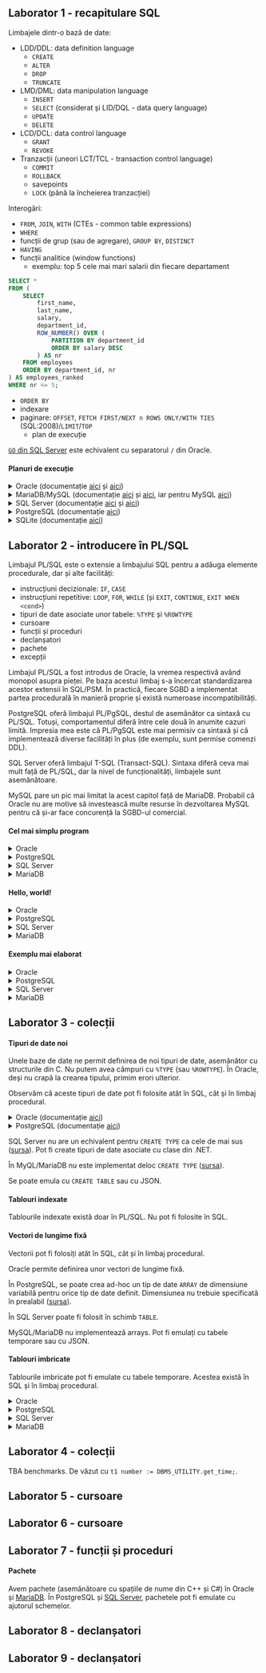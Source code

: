 ## Laborator 1 - recapitulare SQL

Limbajele dintr-o bază de date:
- LDD/DDL: data definition language
  - `CREATE`
  - `ALTER`
  - `DROP`
  - `TRUNCATE`
- LMD/DML: data manipulation language
  - `INSERT`
  - `SELECT` (considerat și LID/DQL - data query language)
  - `UPDATE`
  - `DELETE`
- LCD/DCL: data control language
  - `GRANT`
  - `REVOKE`
- Tranzacții (uneori LCT/TCL - transaction control language)
  - `COMMIT`
  - `ROLLBACK`
  - savepoints
  - `LOCK` (până la încheierea tranzacției)

Interogări:
- `FROM`, `JOIN`, `WITH` (CTEs - common table expressions)
- `WHERE`
- funcții de grup (sau de agregare), `GROUP BY`, `DISTINCT`
- `HAVING`
- funcții analitice (window functions)
  - exemplu: top 5 cele mai mari salarii din fiecare departament

```sql
SELECT *
FROM (
    SELECT
        first_name,
        last_name,
        salary,
        department_id,
        ROW_NUMBER() OVER (
            PARTITION BY department_id
            ORDER BY salary DESC
        ) AS nr
    FROM employees
    ORDER BY department_id, nr
) AS employees_ranked
WHERE nr <= 5;
```

- `ORDER BY`
- indexare
- paginare: `OFFSET`, `FETCH FIRST/NEXT n ROWS ONLY/WITH TIES` (SQL:2008)/`LIMIT`/`TOP`
  - plan de execuție

[`GO` din SQL Server](https://stackoverflow.com/questions/5450672) este echivalent cu separatorul `/` din Oracle.

#### Planuri de execuție

<details>
<summary>Oracle
  (documentație
  <a href="https://docs.oracle.com/en/database/oracle/oracle-database/21/sqlrf/EXPLAIN-PLAN.html">aici</a>
  și
  <a href="https://docs.oracle.com/en/database/oracle/oracle-database/21/tgsql/generating-and-displaying-execution-plans.html">aici</a>)
</summary>

  <pre lang="sql">
    EXPLAIN PLAN
    SET STATEMENT_ID='plan1'
    FOR
    SELECT *
    FROM employees;

    SELECT * FROM table(DBMS_XPLAN.DISPLAY('plan_table', 'plan1', 'all'));  </pre>
</details>

<details>
<summary>MariaDB/MySQL
  (documentație
  <a href="https://mariadb.com/kb/en/explain/">aici</a>
  și
  <a href="https://mariadb.com/kb/en/analyze-statement/">aici</a>,
  iar pentru MySQL
  <a href="https://dev.mysql.com/doc/refman/8.0/en/explain.html">aici</a>)
</summary>

  <pre lang="sql">
    EXPLAIN
    SELECT *
    FROM employees;

    ANALYZE
    SELECT *
    FROM employees;  </pre>
</details>

<details>
<summary>SQL Server
  (documentație
  <a href="https://docs.microsoft.com/en-us/sql/relational-databases/performance/execution-plans">aici</a>
  și
  <a href="https://docs.microsoft.com/en-us/sql/t-sql/statements/set-showplan-all-transact-sql">aici</a>)
</summary>

  <pre lang="sql">
    SET SHOWPLAN_ALL ON;
    -- sau
    -- SET SHOWPLAN_TEXT ON;
    SET NOEXEC ON;

    SELECT *
    FROM employees;

    SET NOEXEC OFF;
    SET SHOWPLAN_ALL OFF;
    -- SET SHOWPLAN_TEXT OFF;  </pre>
</details>

<details>
<summary>PostgreSQL
  (documentație <a href="https://www.postgresql.org/docs/current/sql-explain.html">aici</a>)
</summary>

  <pre lang="sql">
    EXPLAIN
    SELECT *
    FROM employees;

    EXPLAIN ANALYZE
    SELECT *
    FROM employees;

    EXPLAIN (ANALYZE, BUFFERS)
    SELECT *
    FROM employees;      </pre>
</details>

<details>
<summary>SQLite
  (documentație <a href="https://www.sqlite.org/eqp.html">aici</a>)
</summary>

  <pre lang="sql">
    EXPLAIN QUERY PLAN
    SELECT *
    FROM employees;  </pre>
</details>

## Laborator 2 - introducere în PL/SQL

Limbajul PL/SQL este o extensie a limbajului SQL pentru a adăuga elemente procedurale, dar și alte facilități:
- instrucțiuni decizionale: `IF`, `CASE`
- instrucțiuni repetitive: `LOOP`, `FOR`, `WHILE` (și `EXIT`, `CONTINUE`, `EXIT WHEN <cond>`)
- tipuri de date asociate unor tabele: `%TYPE` și `%ROWTYPE`
- cursoare
- funcții și proceduri
- declanșatori
- pachete
- excepții

Limbajul PL/SQL a fost introdus de Oracle, la vremea respectivă având monopol asupra pieței. Pe baza acestui limbaj s-a încercat standardizarea acestor extensii în SQL/PSM. În practică, fiecare SGBD a implementat partea procedurală în manieră proprie și există numeroase incompatibilități.

PostgreSQL oferă limbajul PL/PgSQL, destul de asemănător ca sintaxă cu PL/SQL. Totuși, comportamentul diferă între cele două în anumite cazuri limită. Impresia mea este că PL/PgSQL este mai permisiv ca sintaxă și că implementează diverse facilități în plus (de exemplu, sunt permise comenzi DDL).

SQL Server oferă limbajul T-SQL (Transact-SQL). Sintaxa diferă ceva mai mult față de PL/SQL, dar la nivel de funcționalități, limbajele sunt asemănătoare.

MySQL pare un pic mai limitat la acest capitol față de MariaDB. Probabil că Oracle nu are motive să investească multe resurse în dezvoltarea MySQL pentru că și-ar face concurență la SGBD-ul comercial.

#### Cel mai simplu program

<details>
<summary>Oracle</summary>
  <pre lang="sql">
    BEGIN
        NULL;
    END;  </pre>
</details>

<details>
<summary>PostgreSQL</summary>
  <pre lang="sql">
    DO $$
    BEGIN
    END $$; </pre>
  Cel mai cel mai scurt ar fi ca mai jos, dar preferăm în majoritatea cazurilor varianta cu <code>$$</code> ca să nu avem probleme cu escapes.

  <pre lang="sql">
    DO 'BEGIN END'; </pre>
</details>

<details>
<summary>SQL Server</summary>
  <pre lang="sql">
    BEGIN
        RETURN;
    END;  </pre>
</details>

<details>
<summary>MariaDB</summary>
  <pre lang="sql">
    BEGIN NOT ATOMIC
    END;  </pre>
</details>

#### Hello, world!

<details>
<summary>Oracle</summary>
  În editorul de SQL trebuie să verificați să aveți activate mesajele de la server. În SQL Developer, <code>SET SERVEROUTPUT ON;</code>.
  <pre lang="sql">
    BEGIN
        DBMS_OUTPUT.PUT_LINE('Hello, world!');
    END;  </pre>
</details>

<details>
<summary>PostgreSQL</summary>
  <pre lang="sql">
    DO $$
    BEGIN
        RAISE NOTICE 'Hello, world!';
    END $$; </pre>
</details>

<details>
<summary>SQL Server</summary>
  <pre lang="sql">
    BEGIN
        PRINT 'Hello, world!';
    END;  </pre>
</details>

<details>
<summary>MariaDB</summary>
  <pre lang="sql">
    BEGIN NOT ATOMIC
        SELECT 'Hello, world!';
    END;  </pre>
  O altă variantă este cu redirecționarea într-un fișier de output:
  <pre lang="sql">
    BEGIN NOT ATOMIC
        SELECT 'Hello, world!' INTO OUTFILE '/tmp/mariadb-debug.log';
    END;  </pre>
  Este necesară acordarea de către admin a dreptului <code>FILE</code>: <code>GRANT FILE ON *.* TO seria36;</code>, iar apoi restart la server.
<br>
  Nu îmi este clar din documentație dacă se poate mai ok altfel. Altă variantă este cu setarea variabilei <code>SET SQL_MODE='ORACLE';</code> (detalii <a href="https://mariadb.com/kb/en/sql_modeoracle/">aici</a>) și cod de PL/SQL din Oracle.
</details>

#### Exemplu mai elaborat

<details>
<summary>Oracle</summary>
  <pre lang="sql">
    DECLARE
        x int := 2; -- nu merge cu = simplu la atribuiri
        j int;
        nume employees.first_name%TYPE;
        ang employees%ROWTYPE;
    BEGIN
        SELECT COUNT(*)
        INTO x
        FROM EMPLOYEES e;
        --WHERE 1 = 0;
        --
        IF x < 0 THEN
            DBMS_OUTPUT.PUT_LINE('x este ' || x);
        ELSIF x > 1 THEN
            -- nu avem ELSEIF în Oracle
            DBMS_OUTPUT.PUT_LINE('x chiar este ' || x);
        ELSE
            DBMS_OUTPUT.PUT_LINE('altceva');
        END IF;
        --
        CASE x
        WHEN 2 THEN DBMS_OUTPUT.PUT_LINE('2');
        WHEN 1 THEN DBMS_OUTPUT.PUT_LINE('1');
        ELSE        DBMS_OUTPUT.PUT_LINE('case 1 altceva');
        END CASE;
        --
        CASE
        WHEN x > 4 THEN          DBMS_OUTPUT.PUT_LINE('4');
        WHEN MOD(x, 3) <> 1 THEN DBMS_OUTPUT.PUT_LINE('3');
        ELSE                     DBMS_OUTPUT.PUT_LINE('case 2 altceva');
        END CASE;
        --
        -- eroare: TOO_MANY_ROWS
        -- SELECT first_name
        -- INTO nume
        -- FROM employees;
        -- DBMS_OUTPUT.PUT_LINE('numele este ' || nume);
        --
        SELECT first_name
        INTO nume
        FROM employees
        WHERE employee_id = 123;
        DBMS_OUTPUT.PUT_LINE('numele este ' || nume);
        --
        -- eroare: NO_DATA_FOUND
        -- SELECT first_name
        -- INTO nume
        -- FROM employees
        -- WHERE employee_id = 0;
        -- DBMS_OUTPUT.PUT_LINE('numele este ' || nume);
        --
        SELECT *
        INTO ang
        FROM employees
        WHERE employee_id = 123;
        DBMS_OUTPUT.PUT_LINE(
            'numele: ' || ang.first_name ||
            ', salariul: ' || ang.salary
        );
        --
        -- comenzile DDL nu merg în Oracle
        -- CREATE TABLE IF NOT EXISTS tbl(id int);
        -- DROP TABLE tbl;
        --
        -- incrementare/decrementare doar cu pas 1
        FOR i IN 1..x LOOP
            CONTINUE WHEN i < 2;
            EXIT WHEN i > 7;
            DBMS_OUTPUT.PUT_LINE('for loop i: ' || i || ' ' || sysdate);
        END LOOP;
        --
        FOR i IN REVERSE 1..5 LOOP
            DBMS_OUTPUT.PUT_LINE('forr loop i: ' || i);
        END LOOP;
        --
        j := 0;
        LOOP
            j := j + 3;
            EXIT WHEN j > 8;
            DBMS_OUTPUT.PUT_LINE('loop j: ' || j);
        END LOOP;
        --
        WHILE j > 0 LOOP
            j := j - 2;
            DBMS_OUTPUT.PUT_LINE('while loop j: ' || j);
        END LOOP;
    END;  </pre>
</details>

<details>
<summary>PostgreSQL</summary>
  <pre lang="sql">
    DO $$
    DECLARE
        x int = 2; -- sau cu :=
        j int;
        nume employees.first_name%TYPE;
        ang employees%ROWTYPE;
    BEGIN
        SELECT COUNT(*)
        INTO x
        FROM EMPLOYEES e;
        --WHERE 1 = 0;
        --
        IF x < 0 THEN
            RAISE NOTICE 'x este %', x;
        ELSEIF x > 1 THEN
            -- sau ELSIF pentru compatibilitate cu Oracle
            RAISE NOTICE 'x chiar este %', x;
        ELSE
            RAISE NOTICE 'altceva';
        END IF;
        --
        CASE x
        WHEN 2 THEN RAISE NOTICE '2';
        WHEN 1 THEN RAISE NOTICE '1';
        ELSE        RAISE NOTICE 'case 1 altceva';
        END CASE;
        --
        CASE
        WHEN x > 4 THEN          RAISE NOTICE '4';
        WHEN MOD(x, 3) <> 1 THEN RAISE NOTICE '3';
        ELSE                     RAISE NOTICE 'case 2 altceva';
        END CASE;
        --
        -- ia primul rând
        SELECT first_name
        INTO nume
        FROM employees;
        RAISE NOTICE 'numele este %', nume;
        --
        SELECT first_name
        INTO nume
        FROM employees
        WHERE employee_id = 123;
        RAISE NOTICE 'numele este %', nume;
        --
        -- setează variabila cu NULL
        SELECT first_name
        INTO nume
        FROM employees
        WHERE employee_id = 0;
        RAISE NOTICE 'numele este %', nume;
        --
        SELECT *
        INTO ang
        FROM employees
        WHERE employee_id = 123;
        RAISE NOTICE 'numele: %, salariul: %',
                     ang.first_name, ang.salary;
        --
        -- comenzile DDL merg în Postgres
        CREATE TABLE IF NOT EXISTS tbl(id int);
        DROP TABLE tbl;
        --
        FOR i IN 1..x BY 2 LOOP
            CONTINUE WHEN i < 2;
            EXIT WHEN i > 8;
            RAISE NOTICE 'for loop i: %, %', i, now();
        END LOOP;
        --
        -- la for reverse, limitele nu sunt ca în Oracle
        FOR i IN REVERSE 5..1 LOOP
            RAISE NOTICE 'forr loop i: %', i;
        END LOOP;
        --
        j = 0;
        LOOP
            j = j + 1;
            EXIT WHEN j > 4;
            RAISE NOTICE 'loop j: %', j;
        END LOOP;
        --
        WHILE j > 0 LOOP
            j = j - 1;
            RAISE NOTICE 'while loop j: %', j;
        END LOOP;
    END $$;  </pre>
</details>

<details>
<summary>SQL Server</summary>
  <pre lang="sql">
    BEGIN
        -- instrucțiunile DECLARE pot fi și în afara blocurilor BEGIN/END
        DECLARE @x int,
                @j int;
        DECLARE @nume VARCHAR(20);
        -- nu avem (echivalent) %TYPE sau %ROWTYPE în SQL Server
        -- nume employees.first_name%TYPE;
        -- ang employees%ROWTYPE;
        --
        -- exemplu SELECT în variabilă
        SET @x = (SELECT COUNT(*)
        FROM EMPLOYEES e
        -- WHERE 1 = 0
        );
        PRINT @x;
        --
        -- exemplu IF/ELSE
        IF @x < 0 -- nu avem THEN
            PRINT 'x este ' + ltrim(str(@x));
        ELSE
        BEGIN
            IF @x > 1
                -- nu avem ELSEIF/ELSIF/ELIF în SQL Server
                PRINT 'x chiar este ' + ltrim(str(@x));
            ELSE
                PRINT 'altceva';
        END; -- nu avem END IF
        --
        -- CASE merge doar în SELECT, nu și pentru instrucțiuni condiționale
        -- https://learn.microsoft.com/en-us/sql/t-sql/language-elements/case-transact-sql?view=sql-server-ver16#remarks
        --
        -- eroare: Subquery returned more than 1 value. This is not permitted when...
        -- SET @nume = (SELECT first_name
        -- FROM employees);
        -- PRINT 'numele este ' + @nume;
        --
        SET @nume = (SELECT first_name
        FROM employees
        WHERE employee_id = 123);
        PRINT 'numele este ' + @nume;
        --
        -- merge, dar variabila devine NULL dacă nu avem rânduri
        SET @nume = (SELECT first_name
        FROM employees
        WHERE employee_id = 0);
        -- fără COALESCE, întregul string se convertește la NULL și se afișează un rând gol
        PRINT 'numele este ' + COALESCE(@nume, '<null>');
        --
        -- nu avem echivalent de %ROWTYPE în SQL Server
        -- https://stackoverflow.com/questions/4022460/
        --
        -- comenzile DDL merg în SQL Server
        IF NOT EXISTS (
            SELECT *
            FROM INFORMATION_SCHEMA.TABLES
            WHERE TABLE_NAME = N'tbl'
        )
        BEGIN
            CREATE TABLE tbl(id int);
            DROP TABLE tbl;
        END;
        --
        -- nu există FOR LOOP în SQL Server
        -- nu există LOOP/END LOOP
        -- nu există DO-WHILE LOOP
        -- există GOTO
        -- https://stackoverflow.com/questions/6069024/
        -- https://learn.microsoft.com/en-us/sql/t-sql/language-elements/while-transact-sql
        --
        SET @j = 0;
        WHILE @j <= 12
        BEGIN
            SET @j = @j + 3;
            PRINT 'asc while loop j: ' + ltrim(str(@j));
            IF @j > 8
                BREAK;
        END;
        --
        WHILE @j > 0 
        BEGIN
            SET @j = @j - 2;
            PRINT 'desc while loop j: ' + ltrim(str(@j));
        END;
    END;  </pre>
</details>

<details>
<summary>MariaDB</summary>
  <pre lang="sql">
    BEGIN NOT ATOMIC
        -- întâi avem toate instrucțiunile de declare
        -- comentariile obligatoriu trebuie să aibă spațiu după --
        -- DECLARE stdout TEXT;  -- buffer pt simulat funcție de afișare
        DECLARE x DOUBLE;
        DECLARE j INT;
        -- doar în MariaDB >= 10.3; în MySQL nu avem așa ceva
        -- https://mariadb.com/kb/en/declare-variable/
        -- https://dev.mysql.com/doc/refman/8.1/en/declare-local-variable.html
        DECLARE nume TYPE OF employees.first_name;
        DECLARE ang ROW TYPE OF employees;
        -- .
        -- https://stackoverflow.com/questions/273437/how-do-you-debug-mysql-stored-procedures
        -- DROP TABLE logs;
        CREATE TABLE IF NOT EXISTS logs (
            ts TIMESTAMP DEFAULT current_timestamp,
        msg VARCHAR(2048)
        ) ENGINE = myisam;
        TRUNCATE TABLE logs;
        -- SET stdout = '';
        SET x = 2; -- merge și cu :=
        -- exemplu SELECT în variabilă
        SELECT COUNT(*)
        INTO x
        FROM employees e;
        -- WHERE 1 = 0;
        -- .
        -- exemplu IF/ELSE
        IF x < 0 THEN
            -- SET stdout = CONCAT(stdout, 'x este ', x, '\n');
            INSERT INTO logs (msg) VALUES(CONCAT('x este ', x));
        ELSEIF x > 1 THEN
            -- nu avem ELSIF în MariaDB/MySQL
            -- SET stdout = CONCAT(stdout, 'x chiar este ', x, '\n');
            INSERT INTO logs (msg) VALUES(CONCAT('x chiar este ', x));
        ELSE
            -- SET stdout = CONCAT(stdout, 'altceva', '\n');
            INSERT INTO logs (msg) VALUES('altceva');
        END IF;
        -- .
        -- https://mariadb.com/kb/en/case-statement/
        -- exemplu CASE
        CASE x
        WHEN 2 THEN 
                    INSERT INTO logs (msg) VALUES('2');
        WHEN 1 THEN INSERT INTO logs (msg) VALUES('1');
        ELSE        INSERT INTO logs (msg) VALUES('case 1 altceva');
        END CASE;
        -- .
        CASE
        WHEN x > 4 THEN          INSERT INTO logs (msg) VALUES('4');
        WHEN MOD(x, 3) <> 1 THEN INSERT INTO logs (msg) VALUES('3');
        ELSE                     INSERT INTO logs (msg) VALUES('case 2 altceva');
        END CASE;
        -- eroare: Result consisted of more than one row
        -- SELECT first_name
        -- INTO nume
        -- FROM employees;
        -- .
        SELECT first_name
        INTO nume
        FROM employees
        WHERE employee_id = 123;
        INSERT INTO logs (msg) VALUES(CONCAT('numele este ', nume));
        -- .
        -- dacă nu avem rezultate, variabila nu se modifică
        -- rămâne valoarea setată anterior
        SELECT first_name
        INTO nume
        FROM employees
        WHERE employee_id = 0;
        INSERT INTO logs (msg) VALUES(CONCAT('numele este ', nume));
        -- .
        SELECT *
        INTO ang
        FROM employees
        WHERE employee_id = 123;
        INSERT INTO logs(msg) VALUES (
            CONCAT('numele: ', ang.first_name,
            ', salariul: ', ang.salary)
        );
        -- .
        -- comenzile DDL merg în MariaDB
        CREATE TABLE IF NOT EXISTS tbl(id INT);
        DROP TABLE IF EXISTS tbl;
        -- .
        -- MySQL are doar LOOP, REPEAT/UNTIL și WHILE
        -- ITERATE echivalent cu CONTINUE
        -- LEAVE echivalent cu BREAK
        -- https://dev.mysql.com/doc/refman/8.1/en/loop.html
        -- .
        -- MariaDB >= 10.3 are în plus bucle FOR
        -- https://mariadb.com/kb/en/for/
        -- .
        -- incrementare/decrementare doar cu pas 1
        for1:
        FOR i IN 1..x DO
            IF i < 2 THEN ITERATE for1; END IF;
            IF i > 7 THEN LEAVE for1; END IF;
            INSERT INTO logs (msg) VALUES(CONCAT('for loop i: ', i, ' ', SYSDATE()));
        END FOR for1;
        -- .
        FOR i IN REVERSE 1..5 DO
            INSERT INTO logs (msg) VALUES(CONCAT('forr loop i: ', i));
        END FOR;
        -- .
        SET j = 0;
        loop2:
        LOOP
            SET j = j + 3;
            IF j > 8 THEN LEAVE loop2; END IF;
            INSERT INTO logs (msg) VALUES(CONCAT('loop j: ', j));
        END LOOP loop2;
        -- .
        WHILE j > 0 DO
            SET j = j - 2;
            INSERT INTO logs (msg) VALUES(CONCAT('while loop j: ', j));
        END WHILE;
        -- .
        REPEAT
            SET j = j + 4;
            INSERT INTO logs (msg) VALUES(CONCAT('repeat loop j: ', j));
        UNTIL j > 10 END REPEAT;
        -- SELECT stdout;
        SELECT * FROM logs;
    END;  </pre>
</details>


## Laborator 3 - colecții

#### Tipuri de date noi

Unele baze de date ne permit definirea de noi tipuri de date, asemănător cu structurile din C.
Nu putem avea câmpuri cu `%TYPE` (sau `%ROWTYPE`). În Oracle, deși nu crapă la crearea tipului, primim erori ulterior.

Observăm că aceste tipuri de date pot fi folosite atât în SQL, cât și în limbaj procedural.

<details>
<summary>Oracle (documentație <a href="https://docs.oracle.com/en/database/oracle/oracle-database/21/lnpls/CREATE-TYPE-statement.html">aici</a>)</summary>
  <pre lang="sql">
    CREATE OR REPLACE TYPE tip_test AS OBJECT (
        id int,
        nume VARCHAR2(50)
    );
    --
    DROP TYPE tip_test;
    --
    SELECT tip_test(1, 't') FROM dual;
    --
    DECLARE
        emp1 tip_test;
        emp2 tip_test := tip_test(0, '');
    BEGIN
        -- în această variantă trebuie apelat constructorul
        SELECT tip_test(employee_id, first_name)
        INTO emp1
        FROM EMPLOYEES
        WHERE EMPLOYEE_ID = 123;
        --
        -- dacă specificăm câmpurile explicit, variabila trebuie inițializată înainte
        SELECT employee_id, FIRST_NAME
        INTO emp2.id, emp2.nume
        FROM EMPLOYEES
        WHERE EMPLOYEE_ID = 123;
        --
        DBMS_OUTPUT.PUT_LINE(emp1.id || ' ' || emp1.nume);
    END;  </pre>
</details>

<details>
<summary>PostgreSQL (documentație <a href="https://www.postgresql.org/docs/current/sql-createtype.html">aici</a>)</summary>
  <pre lang="sql">
    CREATE TYPE tip_test AS (
        id int,
        nume varchar
    );
    --COMMIT;
    --
    DROP TYPE tip_test;
    --
    SELECT (1, 't')::tip_test;
    --
    DO $$
    DECLARE
        emp1 tip_test;
        emp2 tip_test; -- := (0, 'n/a')::tip_test;
    BEGIN
        -- nu este nevoie și nici nu merge cu cast
        SELECT employee_id, first_name
        INTO emp1
        FROM EMPLOYEES e
        WHERE EMPLOYEE_ID = 123;
        --
        SELECT employee_id, first_name
        INTO emp2.id, emp2.nume
        FROM EMPLOYEES
        WHERE EMPLOYEE_ID = 123;
        --
        RAISE NOTICE '% %', emp1.id, emp1.nume;
        RAISE NOTICE '% %', emp2.id, emp2.nume;
    END $$;  </pre>
</details>

SQL Server nu are un echivalent pentru `CREATE TYPE` ca cele de mai sus ([sursa](https://learn.microsoft.com/en-us/sql/t-sql/statements/create-type-transact-sql)).
Pot fi create tipuri de date asociate cu clase din .NET.

În MyQL/MariaDB nu este implementat deloc `CREATE TYPE` ([sursa](https://stackoverflow.com/questions/10266101/create-type-on-mysql)).

Se poate emula cu `CREATE TABLE` sau cu JSON.

#### Tablouri indexate

Tablourile indexate există doar în PL/SQL. Nu pot fi folosite în SQL.

#### Vectori de lungime fixă

Vectorii pot fi folosiți atât în SQL, cât și în limbaj procedural.

Oracle permite definirea unor vectori de lungime fixă.

În PostgreSQL, se poate crea ad-hoc un tip de date `ARRAY` de dimensiune variabilă pentru orice tip de date definit.
Dimensiunea nu trebuie specificată în prealabil ([sursa](https://www.postgresql.org/docs/current/arrays.html)).

În SQL Server poate fi folosit în schimb `TABLE`.

MySQL/MariaDB nu implementează arrays. Pot fi emulați cu tabele temporare sau cu JSON.

#### Tablouri imbricate

Tablourile imbricate pot fi emulate cu tabele temporare. Acestea există în SQL și în limbaj procedural.

<details>
<summary>Oracle</summary>
  <pre lang="sql">
    BEGIN
        -- TBA
        NULL;
    END;  </pre>
</details>

<details>
<summary>PostgreSQL</summary>
  <pre lang="sql">
    BEGIN
        -- TBA
    END;  </pre>
</details>

<details>
<summary>SQL Server</summary>
  <pre lang="sql">
    BEGIN
        -- TBA
        RETURN;
    END;  </pre>
</details>

<details>
<summary>MariaDB</summary>
  <pre lang="sql">
    BEGIN NOT ATOMIC
        -- TBA
    END;  </pre>
</details>

## Laborator 4 - colecții

TBA benchmarks. De văzut cu `t1 number := DBMS_UTILITY.get_time;`.

## Laborator 5 - cursoare
## Laborator 6 - cursoare
## Laborator 7 - funcții și proceduri

#### Pachete

Avem pachete (asemănătoare cu spațiile de nume din C++ și C#) în Oracle și [MariaDB](https://mariadb.com/kb/en/create-package/).
În PostgreSQL și [SQL Server](https://stackoverflow.com/questions/27833885/create-packages-in-sql-server-management-studio-without-ssis),
pachetele pot fi emulate cu ajutorul schemelor.

## Laborator 8 - declanșatori
## Laborator 9 - declanșatori

